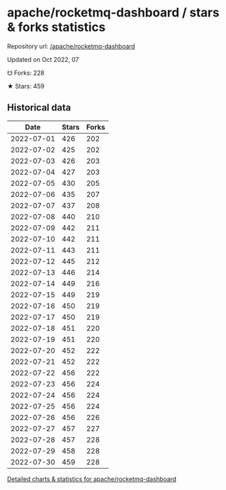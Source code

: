 # apache/rocketmq-dashboard / stars & forks statistics

Repository url: [/apache/rocketmq-dashboard](https://github.com/apache/rocketmq-dashboard)

Updated on Oct 2022, 07

☋ Forks: 228

★ Stars: 459

## Historical data
| Date | Stars | Forks |
|------|-------|-------|
| 2022-07-01 | 426 | 202 | 
| 2022-07-02 | 425 | 202 | 
| 2022-07-03 | 426 | 203 | 
| 2022-07-04 | 427 | 203 | 
| 2022-07-05 | 430 | 205 | 
| 2022-07-06 | 435 | 207 | 
| 2022-07-07 | 437 | 208 | 
| 2022-07-08 | 440 | 210 | 
| 2022-07-09 | 442 | 211 | 
| 2022-07-10 | 442 | 211 | 
| 2022-07-11 | 443 | 211 | 
| 2022-07-12 | 445 | 212 | 
| 2022-07-13 | 446 | 214 | 
| 2022-07-14 | 449 | 216 | 
| 2022-07-15 | 449 | 219 | 
| 2022-07-16 | 450 | 219 | 
| 2022-07-17 | 450 | 219 | 
| 2022-07-18 | 451 | 220 | 
| 2022-07-19 | 451 | 220 | 
| 2022-07-20 | 452 | 222 | 
| 2022-07-21 | 452 | 222 | 
| 2022-07-22 | 456 | 222 | 
| 2022-07-23 | 456 | 224 | 
| 2022-07-24 | 456 | 224 | 
| 2022-07-25 | 456 | 224 | 
| 2022-07-26 | 456 | 226 | 
| 2022-07-27 | 457 | 227 | 
| 2022-07-28 | 457 | 228 | 
| 2022-07-29 | 458 | 228 | 
| 2022-07-30 | 459 | 228 | 


[Detailed charts & statistics for apache/rocketmq-dashboard](https://reviewgithub.com/rep/apache/rocketmq-dashboard)
